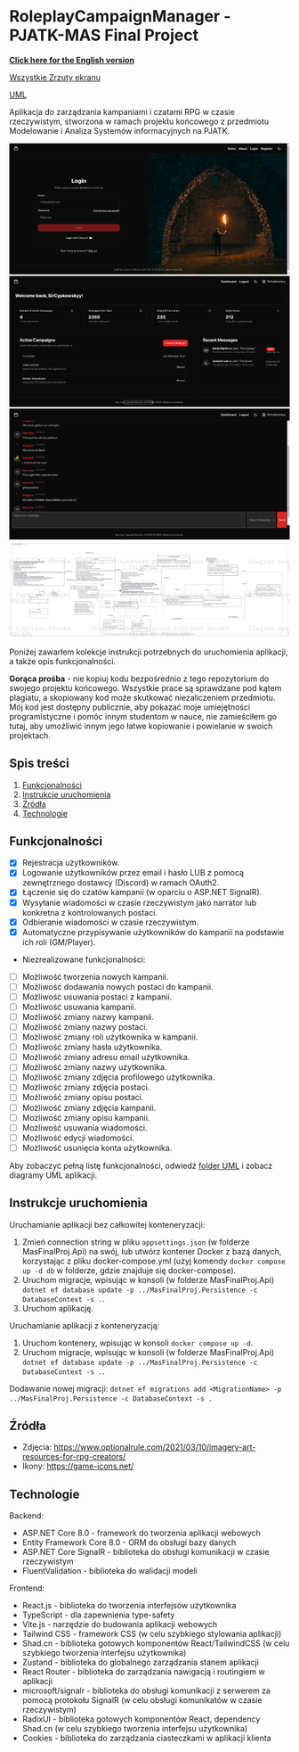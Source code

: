 # RoleplayCampaignManager - PJATK-MAS Final Project

**[Click here for the English version](README.en.md)**

[Wszystkie Zrzuty ekranu](static/)

[UML](UML/) 

Aplikacja do zarządzania kampaniami i czatami RPG w czasie rzeczywistym, stworzona w ramach projektu końcowego z przedmiotu Modelowanie i Analiza Systemów informacyjnych na PJATK.

![Zrzut ekranu 4](static/4.png)
![Zrzut ekranu 9](static/9.png)
![Zrzut ekranu 10](static/10.png)
![Analityczny Diagram Klas](UML/analysis_class_diagram.png)

Poniżej zawarłem kolekcje instrukcji potrzebnych do uruchomienia aplikacji, a także opis funkcjonalności.

**Gorąca prośba** - nie kopiuj kodu bezpośrednio z tego repozytorium do swojego projektu końcowego. Wszystkie prace są sprawdzane pod kątem plagiatu, a skopiowany kod może skutkować niezaliczeniem przedmiotu. Mój kod jest dostępny publicznie, aby pokazać moje umiejętności programistyczne i pomóc innym studentom w nauce, nie zamieściłem go tutaj, aby umożliwić innym jego łatwe kopiowanie i powielanie w swoich projektach.

## Spis treści

1. [Funkcjonalności](#funkcjonalności)
2. [Instrukcje uruchomienia](#instrukcje-uruchomienia)
3. [Źródła](#źródła)
4. [Technologie](#technologie)

## Funkcjonalności

- [x] Rejestracja użytkowników.
- [x] Logowanie użytkowników przez email i hasło LUB z pomocą zewnętrznego dostawcy (Discord) w ramach OAuth2.
- [x] Łączenie się do czatów kampanii (w oparciu o ASP.NET SignalR).
- [x] Wysyłanie wiadomości w czasie rzeczywistym jako narrator lub konkretna z kontrolowanych postaci.
- [x] Odbieranie wiadomości w czasie rzeczywistym.
- [x] Automatyczne przypisywanie użytkowników do kampanii na podstawie ich roli (GM/Player).

- Niezrealizowane funkcjonalności:
- [ ] Możliwość tworzenia nowych kampanii.
- [ ] Możliwość dodawania nowych postaci do kampanii.
- [ ] Możliwość usuwania postaci z kampanii.
- [ ] Możliwość usuwania kampanii.
- [ ] Możliwość zmiany nazwy kampanii.
- [ ] Możliwość zmiany nazwy postaci.
- [ ] Możliwość zmiany roli użytkownika w kampanii.
- [ ] Możliwość zmiany hasła użytkownika.
- [ ] Możliwość zmiany adresu email użytkownika.
- [ ] Możliwość zmiany nazwy użytkownika.
- [ ] Możliwość zmiany zdjęcia profilowego użytkownika.
- [ ] Możliwość zmiany zdjęcia postaci.
- [ ] Możliwość zmiany opisu postaci.
- [ ] Możliwość zmiany zdjęcia kampanii.
- [ ] Możliwość zmiany opisu kampanii.
- [ ] Możliwość usuwania wiadomości.
- [ ] Możliwość edycji wiadomości.
- [ ] Możliwość usunięcia konta użytkownika.

Aby zobaczyć pełną listę funkcjonalności, odwiedź [folder UML](UML) i zobacz diagramy UML aplikacji.

## Instrukcje uruchomienia

Uruchamianie aplikacji bez całkowitej konteneryzacji:

1. Zmień connection string w pliku `appsettings.json` (w folderze MasFinalProj.Api) na swój, lub utwórz kontener Docker z bazą danych, korzystając z pliku docker-compose.yml (użyj komendy `docker compose up -d db` w folderze, gdzie znajduje się docker-compose).
2. Uruchom migracje, wpisując w konsoli (w folderze MasFinalProj.Api) `dotnet ef database update -p ../MasFinalProj.Persistence -c DatabaseContext -s .`.
3. Uruchom aplikację.

Uruchamianie aplikacji z konteneryzacją:

1. Uruchom kontenery, wpisując w konsoli `docker compose up -d`.
2. Uruchom migracje, wpisując w konsoli (w folderze MasFinalProj.Api) `dotnet ef database update -p ../MasFinalProj.Persistence -c DatabaseContext -s .`.

Dodawanie nowej migracji:
`dotnet ef migrations add <MigrationName> -p ../MasFinalProj.Persistence -c DatabaseContext -s .`

## Źródła

- Zdjęcia: https://www.optionalrule.com/2021/03/10/imagery-art-resources-for-rpg-creators/
- Ikony: https://game-icons.net/

## Technologie

Backend:
- ASP.NET Core 8.0 - framework do tworzenia aplikacji webowych
- Entity Framework Core 8.0 - ORM do obsługi bazy danych
- ASP.NET Core SignalR - biblioteka do obsługi komunikacji w czasie rzeczywistym
- FluentValidation - biblioteka do walidacji modeli

Frontend:
- React.js - biblioteka do tworzenia interfejsów użytkownika
- TypeScript - dla zapewnienia type-safety
- Vite.js - narzędzie do budowania aplikacji webowych
- Tailwind CSS - framework CSS (w celu szybkiego stylowania aplikacji)
- Shad.cn - biblioteka gotowych komponentów React/TailwindCSS (w celu szybkiego tworzenia interfejsu użytkownika)
- Zustand - biblioteka do globalnego zarządzania stanem aplikacji
- React Router - biblioteka do zarządzania nawigacją i routingiem w aplikacji
- microsoft/signalr - biblioteka do obsługi komunikacji z serwerem za pomocą protokołu SignalR (w celu obsługi komunikatów w czasie rzeczywistym)
- RadixUI - biblioteka gotowych komponentów React, dependency Shad.cn (w celu szybkiego tworzenia interfejsu użytkownika)
- Cookies - biblioteka do zarządzania ciasteczkami w aplikacji klienta
